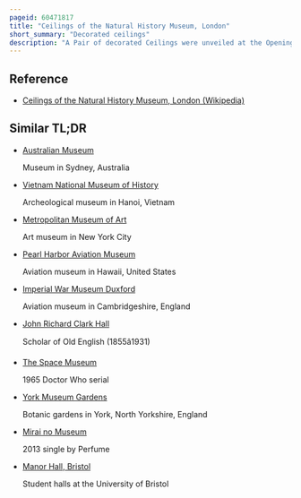 ```yaml
---
pageid: 60471817
title: "Ceilings of the Natural History Museum, London"
short_summary: "Decorated ceilings"
description: "A Pair of decorated Ceilings were unveiled at the Opening of the Building in 1881 at the main central Hall and the smaller north Hall of the natural History Museum in south Kensington London. They were designed by Museum Architect alfred Waterhouse and painted by Artist Charles James lea. The Ceiling of the central Hall consists of 162 Panels of which 108 Depict Plants considered significant to the History of the Museum - the british Empire or Visitors and the Rest are highly stylised decorative botanical Paintings. The Ceiling of the smaller north Hall consists of 36 Panels 18 of which Show Plants growing in the british Isles. They are painted directly on Plaster of the Ceilings and also use gilding for visual Effect."
---
```


## Reference

- [Ceilings of the Natural History Museum, London (Wikipedia)](https://en.wikipedia.org/?curid=60471817)

## Similar TL;DR

- [Australian Museum](/tldr/en/australian-museum)

  Museum in Sydney, Australia

- [Vietnam National Museum of History](/tldr/en/vietnam-national-museum-of-history)

  Archeological museum in Hanoi, Vietnam

- [Metropolitan Museum of Art](/tldr/en/metropolitan-museum-of-art)

  Art museum in New York City

- [Pearl Harbor Aviation Museum](/tldr/en/pearl-harbor-aviation-museum)

  Aviation museum in Hawaii, United States

- [Imperial War Museum Duxford](/tldr/en/imperial-war-museum-duxford)

  Aviation museum in Cambridgeshire, England

- [John Richard Clark Hall](/tldr/en/john-richard-clark-hall)

  Scholar of Old English (1855â1931)

- [The Space Museum](/tldr/en/the-space-museum)

  1965 Doctor Who serial

- [York Museum Gardens](/tldr/en/york-museum-gardens)

  Botanic gardens in York, North Yorkshire, England

- [Mirai no Museum](/tldr/en/mirai-no-museum)

  2013 single by Perfume

- [Manor Hall, Bristol](/tldr/en/manor-hall-bristol)

  Student halls at the University of Bristol
